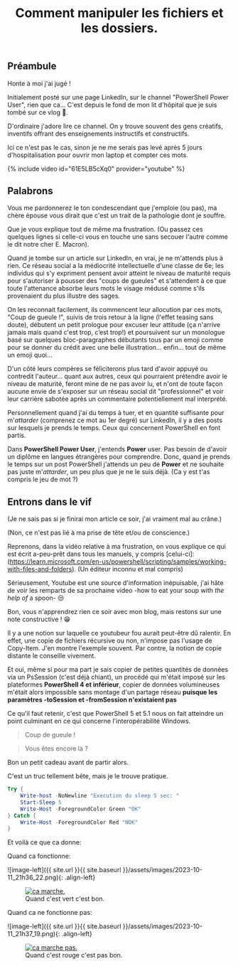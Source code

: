﻿---
title: "Comment manipuler les fichiers et les dossiers."
excerpt: "Manipuler les données en PowerShell avec classe !"
category: PowerShell
classes: wide
comments: true
tags: 
  - PowerShell
  - Tips
---

## Préambule

Honte à moi j'ai jugé !

Initialement posté sur une page LinkedIn, sur le channel "PowerShell Power User", rien que ca... C'est depuis le fond de mon lit d'hôpital que je suis tombé sur ce vlog 🤮.

D'ordinaire j'adore lire ce channel. On y trouve souvent des gens créatifs, inventifs offrant des enseignements instructifs et constructifs.

Ici ce n'est pas le cas, sinon je ne me serais pas levé après 5 jours d'hospitalisation pour ouvrir mon laptop et compter ces mots.

{% include video id="61E5LB5cXq0" provider="youtube" %}

## Palabrons

Vous me pardonnerez le ton condescendant que j'emploie (ou pas), ma chère épouse vous dirait que c'est un trait de la pathologie dont je souffre.

Que je vous explique tout de même ma frustration. (Ou passez ces quelques lignes si celle-ci vous en touche une sans secouer l'autre comme le dit notre cher E. Macron).

Quand je tombe sur un article sur LinkedIn, en vrai, je ne m'attends plus à rien. Ce réseau social a la médiocrité intellectuelle d'une classe de 6e; les individus qui s'y expriment pensent avoir atteint le niveau de maturité requis pour s'autoriser à pousser des "coups de gueules" et s'attendent à ce que toute l'attenance absorbe leurs mots le visage médusé comme s'ils provenaient du plus illustre des sages. 

On les reconnait facilement, ils commencent leur allocution par ces mots, "Coup de gueule !", suivis de trois retour à la ligne (l'effet teasing sans doute), débutent un petit prologue pour excuser leur attitude (ça n'arrive jamais mais quand c'est trop, c’est trop!) et poursuivent sur un monologue basé sur quelques bloc-paragraphes débutants tous par un emoji comme pour se donner du crédit avec une belle illustration... enfin... tout de même un emoji quoi...

D'un côté leurs compères se féliciterons plus tard d'avoir appuyé ou contredit l'auteur... quant aux autres, ceux qui pourraient prétendre avoir le niveau de maturité, feront mine de ne pas avoir lu, et n'ont de toute façon aucune envie de s'exposer sur un réseau social dit "professionnel" et voir leur carrière sabotée après un commentaire potentiellement mal interprété.

Personnellement quand j'ai du temps à tuer, et en quantité suffisante pour m'_attarder_ (comprenez ce mot au 1er degré) sur LinkedIn, il y a des posts sur lesquels je prends le temps. Ceux qui concernent PowerShell en font partis.

Dans __PowerShell Power User__, j'entends __Power__ user. Pas besoin de d'avoir un diplôme en langues étrangères pour comprendre. Donc, quand je prends le temps sur un post PowerShell j'attends un peu de __Power__ et ne souhaite pas juste m'_attarder_, un peu plus que je ne le suis déjà. (Ca y est t'as compris le jeu de mot ?)

## Entrons dans le vif

(Je ne sais pas si je finirai mon article ce soir, j'ai vraiment mal au crâne.)

(Non, ce n'est pas lié à ma prise de tête et/ou de conscience.)

Reprenons, dans la vidéo relative à ma frustration, on vous explique ce qui est écrit a-peu-prêt dans tous les manuels, y compris [celui-ci]:(https://learn.microsoft.com/en-us/powershell/scripting/samples/working-with-files-and-folders). (Un éditeur inconnu et mal compris)

Sérieusement, Youtube est une source d'information inépuisable, j'ai hâte de voir les remparts de sa prochaine video -how to eat your soup with _the help of_ a spoon- 😒

Bon, vous n'apprendrez rien ce soir avec mon blog, mais restons sur une note constructive ! 😁

Il y a une notion sur laquelle ce youtubeur fou aurait peut-être dû ralentir. En effet, une copie de fichiers récursive ou non, n'impose pas l'usage de Copy-Item. J'en montre l'exemple souvent. Par contre, la notion de copie distante le conseille vivement.

Et oui, même si pour ma part je sais copier de petites quantités de données via un PsSession (c'est déjà chiant), un procédé qui m'était imposé sur les plateformes __PowerShell 4 et inférieur__, copier de données volumineuses m'était alors impossible sans montage d'un partage réseau __puisque les paramètres -toSession et -fromSession n'existaient pas__

Ce qu'il faut retenir, c'est que PowerShell 5 et 5.1 nous on fait atteindre un point culminant en ce qui concerne l'interopérabilité Windows.





> Coup de gueule !

> Vous êtes encore là ?

Bon un petit cadeau avant de partir alors.

C'est un truc tellement bête, mais je le trouve pratique.

```powershell
Try {
    Write-host -NoNewline "Execution du sleep 5 sec: "
    Start-Sleep 5
    Write-Host -ForegroundColor Green "OK"
} Catch {
    Write-Host -ForegroundColor Red "NOK"
}
```
Et voilà ce que ca donne:

Quand ca fonctionne:

![image-left]({{ site.url }}{{ site.baseurl }}/assets/images/2023-10-11_21h36_22.png){: .align-left}

<figure style="width: 372px" class="align-center">
  <a href="{{ site.url }}{{ site.baseurl }}/assets/images/2023-10-11_21h36_22.png"><img src="{{ site.url }}{{ site.baseurl }}/assets/images/2023-10-11_21h36_22.png" alt="ca marche."></a>
  <figcaption>Quand c'est vert c'est bon.</figcaption>
</figure>

Quand ca ne fonctionne pas:

![image-left]({{ site.url }}{{ site.baseurl }}/assets/images/2023-10-11_21h37_19.png){: .align-left}

<figure style="width: 387px" class="align-center">
  <a href="{{ site.url }}{{ site.baseurl }}/assets/images/2023-10-11_21h37_19.png"><img src="{{ site.url }}{{ site.baseurl }}/assets/images/2023-10-11_21h37_19.png" alt="ca marche pas."></a>
  <figcaption>Quand c'est rouge c'est pas  bon.</figcaption>
</figure>


